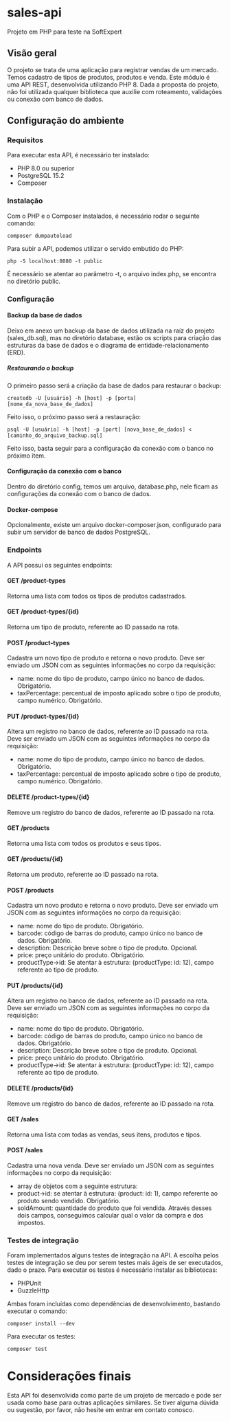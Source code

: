 # sales-api
Projeto em PHP para teste na SoftExpert

## Visão geral

O projeto se trata de uma aplicação para registrar vendas de um mercado. Temos cadastro de tipos de produtos, produtos e venda. Este módulo é uma API REST, desenvolvida utilizando PHP 8. Dada a proposta do projeto, não foi utilizada qualquer biblioteca que auxilie com roteamento, validações ou conexão com banco de dados.

## Configuração do ambiente

### Requisitos

Para executar esta API, é necessário ter instalado: 

* PHP 8.0 ou superior
* PostgreSQL 15.2
* Composer

### Instalação

Com o PHP e o Composer instalados, é necessário rodar o seguinte comando:


```
composer dumpautoload
```


Para subir a API, podemos utilizar o servido embutido do PHP:

```
php -S localhost:8080 -t public
```

É necessário se atentar ao parâmetro -t, o arquivo index.php, se encontra no diretório public.

### Configuração

#### Backup da base de dados
Deixo em anexo um backup da base de dados utilizada na raíz do projeto (sales_db.sql), mas no diretório database, estão os scripts para criação das estruturas da base de dados e o diagrama de entidade-relacionamento (ERD).

##### Restaurando o backup
O primeiro passo será a criação da base de dados para restaurar o backup:

```
createdb -U [usuário] -h [host] -p [porta] [nome_da_nova_base_de_dados]
```

Feito isso, o próximo passo será a restauração:

```
psql -U [usuário] -h [host] -p [port] [nova_base_de_dados] < [caminho_do_arquivo_backup.sql]
```

Feito isso, basta seguir para a configuração da conexão com o banco no próximo item.

#### Configuração da conexão com o banco
Dentro do diretório config, temos um arquivo, database.php, nele ficam as configurações da conexão com o banco de dados. 

#### Docker-compose
Opcionalmente, existe um arquivo docker-composer.json, configurado para subir um servidor de banco de dados PostgreSQL.

### Endpoints
A API possui os seguintes endpoints:

#### GET /product-types
Retorna uma lista com todos os tipos de produtos cadastrados.

#### GET /product-types/{id}
Retorna um tipo de produto, referente ao ID passado na rota.

#### POST /product-types 
Cadastra um novo tipo de produto e retorna o novo produto.
Deve ser enviado um JSON com as seguintes informações no corpo da requisição:

* name: nome do tipo de produto, campo único no banco de dados. Obrigatório.
* taxPercentage: percentual de imposto aplicado sobre o tipo de produto, campo numérico. Obrigatório.

#### PUT /product-types/{id}
Altera um registro no banco de dados, referente ao ID passado na rota. Deve ser enviado um JSON com as seguintes informações no corpo da requisição:

* name: nome do tipo de produto, campo único no banco de dados. Obrigatório.
* taxPercentage: percentual de imposto aplicado sobre o tipo de produto, campo numérico. Obrigatório.

#### DELETE /product-types/{id}
Remove um registro do banco de dados, referente ao ID passado na rota.


#### GET /products
Retorna uma lista com todos os produtos e seus tipos.

#### GET /products/{id}
Retorna um produto, referente ao ID passado na rota.

#### POST /products 
Cadastra um novo produto e retorna o novo produto.
Deve ser enviado um JSON com as seguintes informações no corpo da requisição:

* name: nome do tipo de produto. Obrigatório.
* barcode: código de barras do produto, campo  único no banco de dados. Obrigatório.
* description: Descrição breve sobre o tipo de produto. Opcional.
* price: preço unitário do produto. Obrigatório.
* productType->id: Se atentar à estrutura: (productType: id: 12), campo referente ao tipo de produto.


#### PUT /products/{id}
Altera um registro no banco de dados, referente ao ID passado na rota. Deve ser enviado um JSON com as seguintes informações no corpo da requisição:

* name: nome do tipo de produto. Obrigatório.
* barcode: código de barras do produto, campo  único no banco de dados. Obrigatório.
* description: Descrição breve sobre o tipo de produto. Opcional.
* price: preço unitário do produto. Obrigatório.
* productType->id: Se atentar à estrutura: (productType: id: 12), campo referente ao tipo de produto.

#### DELETE /products/{id}
Remove um registro do banco de dados, referente ao ID passado na rota.

#### GET /sales
Retorna uma lista com todas as vendas, seus itens, produtos e tipos.

#### POST /sales 
Cadastra uma nova venda.
Deve ser enviado um JSON com as seguintes informações no corpo da requisição:

* array de objetos com a seguinte estrutura:
* product->id: se atentar à estrutura: (product: id: 1), campo referente ao produto sendo vendido. Obrigatório.
* soldAmount: quantidade do produto que foi vendida. Através desses dois campos, conseguimos calcular qual o valor da compra e dos impostos.

### Testes de integração
Foram implementados alguns testes de integração na API. A escolha pelos testes de integração se deu por serem testes mais ágeis de ser executados, dado o prazo. 
Para executar os testes é necessário instalar as bibliotecas:

* PHPUnit
* GuzzleHttp

Ambas foram incluídas como dependências de desenvolvimento, bastando executar o comando:

```
composer install --dev
```

Para executar os testes:

```
composer test
```

# Considerações finais
Esta API foi desenvolvida como parte de um projeto de mercado e pode ser usada como base para outras aplicações similares. Se tiver alguma dúvida ou sugestão, por favor, não hesite em entrar em contato conosco.




